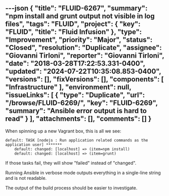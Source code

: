 ---json
{
  "title": "FLUID-6267",
  "summary": "npm install and grunt output not visible in log files",
  "tags": "FLUID",
  "project": {
    "key": "FLUID",
    "title": "Fluid Infusion"
  },
  "type": "Improvement",
  "priority": "Major",
  "status": "Closed",
  "resolution": "Duplicate",
  "assignee": "Giovanni Tirloni",
  "reporter": "Giovanni Tirloni",
  "date": "2018-03-28T17:22:53.331-0400",
  "updated": "2024-07-22T10:35:08.853-0400",
  "versions": [],
  "fixVersions": [],
  "components": [
    "Infrastructure"
  ],
  "environment": null,
  "issueLinks": [
    {
      "type": "Duplicate",
      "url": "/browse/FLUID-6269/",
      "key": "FLUID-6269",
      "summary": "Ansible error output is hard to read"
    }
  ],
  "attachments": [],
  "comments": []
}
---
When spinning up a new Vagrant box, this is all we see:

```
default: TASK [nodejs : Run application related commands as the application user] *******
    default: changed: [localhost] => (item=npm install)
    default: changed: [localhost] => (item=grunt)
```

If those tasks fail, they will show "failed" instead of "changed".

Running Ansible in verbose mode outputs everything in a single-line string and is not readable.

The output of the build process should be easier to investigate.

        